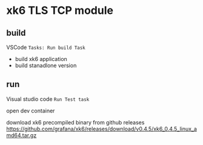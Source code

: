 # xk6 TLS TCP module

## build
VSCode `Tasks: Run build Task`
* build xk6 application
* build stanadlone version
## run
Visual studio code `Run Test task`


open dev container

download xk6 precompiled binary from github releases
https://github.com/grafana/xk6/releases/download/v0.4.5/xk6_0.4.5_linux_amd64.tar.gz